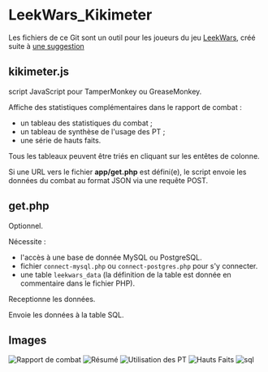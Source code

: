 LeekWars_Kikimeter
==================
Les fichiers de ce Git sont un outil pour les joueurs du jeu [LeekWars](http://leekwars.com/), créé suite à [une suggestion](http://leekwars.com/forum/category-4/topic-1618)


kikimeter.js
------------

script JavaScript pour TamperMonkey ou GreaseMonkey.
  
  Affiche des statistiques complémentaires dans le rapport de combat :
  - un tableau des statistiques du combat ;
  - un tableau de synthèse de l'usage des PT ;
  - une série de hauts faits.
  
Tous les tableaux peuvent être triés en cliquant sur les entêtes de colonne.
  
  Si une URL vers le fichier **app/get.php** est défini(e), le script envoie les données du combat au format JSON via une requête POST.
    
    
get.php
-------

Optionnel.

Nécessite :
   * l'accès à une base de donnée MySQL ou PostgreSQL.
   * fichier `connect-mysql.php` ou `connect-postgres.php` pour s'y connecter.
   * une table `leekwars_data` (la définition de la table est donnée en commentaire dans le fichier PHP).

Receptionne les données.

Envoie les données à la table SQL.

  
Images
-------
![Rapport de combat](http://i.imgur.com/gN88pKu.png)
![Résumé](http://i.imgur.com/PaCPDkP.png)
![Utilisation des PT](http://i.imgur.com/Is4cLKL.png)
![Hauts Faits](http://i.imgur.com/6ou1HZW.png)
![sql](http://i.imgur.com/CLil5Rp.png)
